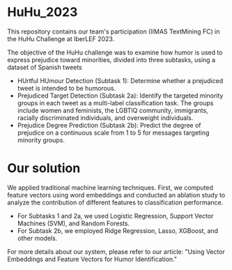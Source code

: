 # HuHu_2023

This repository contains our team's participation (IIMAS TextMining FC) in the HuHu Challenge at IberLEF 2023.

The objective of the HuHu challenge was to examine how humor is used to express prejudice toward minorities, divided into three subtasks, using a dataset of Spanish tweets

* HUrtful HUmour Detection (Subtask 1): Determine whether a prejudiced tweet is intended to be humorous.
* Prejudiced Target Detection (Subtask 2a): Identify the targeted minority groups in each tweet as a multi-label classification task. The groups include women and feminists, the LGBTIQ community, immigrants, racially discriminated individuals, and overweight individuals.
* Prejudice Degree Prediction (Subtask 2b): Predict the degree of prejudice on a continuous scale from 1 to 5 for messages targeting minority groups.

# Our solution

We applied traditional machine learning techniques. First, we computed feature vectors using word embeddings and conducted an ablation study to analyze the contribution of different features to classification performance.

* For Subtasks 1 and 2a, we used Logistic Regression, Support Vector Machines (SVM), and Random Forests.
* For Subtask 2b, we employed Ridge Regression, Lasso, XGBoost, and other models.

For more details about our system, please refer to our article:
"Using Vector Embeddings and Feature Vectors for Humor Identification."
